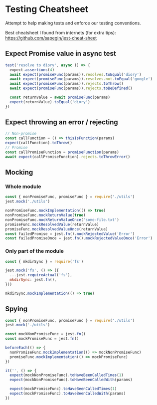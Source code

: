 # Testing Cheatsheet

Attempt to help making tests and enforce our testing conventions.

Best cheatsheet I found from internets (for extra tips):
https://github.com/sapegin/jest-cheat-sheet

## Expect Promise value in async test

```js
test('resolve to diory', async () => {
  expect.assertions(4)
  await expect(promiseFunc(params)).resolves.toEqual('diory')
  await expect(promiseFunc(params)).resolves.not.toEqual('google')
  await expect(promiseFunc(params)).rejects.toThrow()
  await expect(promiseFunc(params)).rejects.toBeDefined()

  const returnValue = await promiseFunc(params)
  expect(returnValue).toEqual('diory')
})
```

## Expect throwing an error / rejecting

```js
// Non-promise
const callFunction = () => thisIsFunction(params)
expect(callFunction).toThrow()
// Promise
const callPromiseFunction = promiseFunction(params)
await expect(callPromiseFunction).rejects.toThrowError()
```

## Mocking

### Whole module

```js
const { nonPromiseFunc, promiseFunc } = require('./utils')
jest.mock('./utils')

nonPromiseFunc.mockImplementation(() => true)
nonPromiseFunc.mockReturnValue(true)
nonPromiseFunc.mockReturnValueOnce('some-file.txt')
promiseFunc.mockResolvedValue(returnValue)
promiseFunc.mockResolvedValueOnce(returnValue)
const failedPromise = jest.fn().mockRejectedValue('Error')
const failedPromiseOnce = jest.fn().mockRejectedValueOnce('Error')
```

### Only part of the module

```js
const { mkdirSync } = require('fs')

jest.mock('fs', () => ({
  ...jest.requireActual('fs'),
  mkdirSync: jest.fn(),
}))

mkdirSync.mockImplementation(() => true)
```

## Spying

```js
const { nonPromiseFunc, promiseFunc } = require('./utils')
jest.mock('./utils')

const mockNonPromiseFunc = jest.fn()
const mockPromiseFunc = jest.fn()

beforeEach(() => {
  nonPromiseFunc.mockImplementation(() => mockNonPromiseFunc)
  promiseFunc.mockImplementation(() => mockPromiseFunc)
})

it('', () => {
  expect(mockNonPromiseFunc).toHaveBeenCalledTimes(1)
  expect(mockNonPromiseFunc).toHaveBeenCalledWith(params)

  expect(mockPromiseFunc).toHaveBeenCalledTimes(1)
  expect(mockPromiseFunc).toHaveBeenCalledWith(params)
})
```
